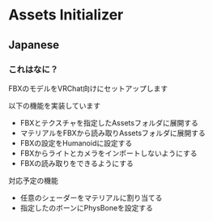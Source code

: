 # Assets Initializer

## Japanese

### これはなに？

FBXのモデルをVRChat向けにセットアップします

以下の機能を実装しています

- FBXとテクスチャを指定したAssetsフォルダに展開する
- マテリアルをFBXから読み取りAssetsフォルダに展開する
- FBXの設定をHumanoidに設定する
- FBXからライトとカメラをインポートしないようにする
- FBXの読み取りをできるようにする

対応予定の機能

- 任意のシェーダーをマテリアルに割り当てる
- 指定したのボーンにPhysBoneを設定する
